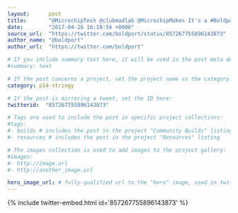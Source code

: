 ```yaml
---
layout:      post
title:       "@MicrochipTech @clubmadlab @MicrochipMakes It's a #BoldportClub project:"
date:        "2017-04-26 16:18:54 +0000"
source_url:  "https://twitter.com/boldport/status/857267755896143873"
author_name: "@boldport"
author_url:  "https://twitter.com/boldport"

# If you include summary text here, it will be used in the post meta description instead of an excerpt from the post body
#summary: text

# If the post concerns a project, set the project name as the category:
category: p14-stringy

# If the post is mirroring a tweet, set the ID here:
twitterid:  "857267755896143873"

# Tags are used to include the post in specific project collections:
#tags:
#- builds # includes the post in the project "Community Builds" listing
#- resources # includes the post in the project "Resources" listing

# The images collection is used to add images to the project gallery:
#images:
#- http://image.url
#- http://another_image.url

hero_image_url: # fully-qualified url to the "hero" image, used in twitter cards for example
---
```


{% include twitter-embed.html id='857267755896143873' %}


